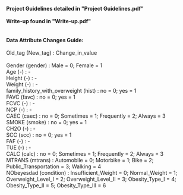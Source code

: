**Project Guidelines detailed in "Project Guidelines.pdf"**
<br><br>
**Write-up found in "Write-up.pdf"**
<br>
<br>
<br>
**Data Attribute Changes Guide:**<br>
<br>
Old_tag (New_tag) : Change_in_value<br>
<br>
Gender (gender) : Male = 0; Female = 1<br>
Age (-) : -<br>
Height (-) : -<br>
Weight (-) : -<br>
family_history_with_overweight (hist) : no = 0; yes = 1<br>
FAVC (favc) : no = 0; yes = 1<br>
FCVC (-) : -<br>
NCP (-) : -<br>
CAEC (caec) : no = 0; Sometimes = 1; Frequently = 2; Always = 3<br>
SMOKE (smoke) : no = 0; yes = 1<br>
CH2O (-) : -<br>
SCC (scc) : no = 0; yes = 1<br>
FAF (-) : -<br>
TUE (-) : -<br>
CALC (calc) : no = 0; Sometimes = 1; Frequently = 2; Always = 3<br>
MTRANS (mtrans) : Automobile = 0; Motorbike = 1; Bike = 2; Public_Transportation = 3; Walking = 4<br>
NObeyesdad (condition) : Insufficient_Weight = 0; Normal_Weight = 1; Overweight_Level_I = 2; Overweight_Level_II = 3;
                         Obesity_Type_I = 4; Obesity_Type_II = 5; Obesity_Type_III = 6
